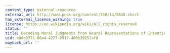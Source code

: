 ```yaml
---
content_type: external-resource
external_url: http://www.pnas.org/content/110/14/5648.short
has_external_license_warning: true
license: https://en.wikipedia.org/wiki/All_rights_reserved
status: ''
title: Decoding Moral Judgments from Neural Representations of Intentions
uid: e00a9371-06a4-4227-8917-400b39252af8
wayback_url: ''
---
```

